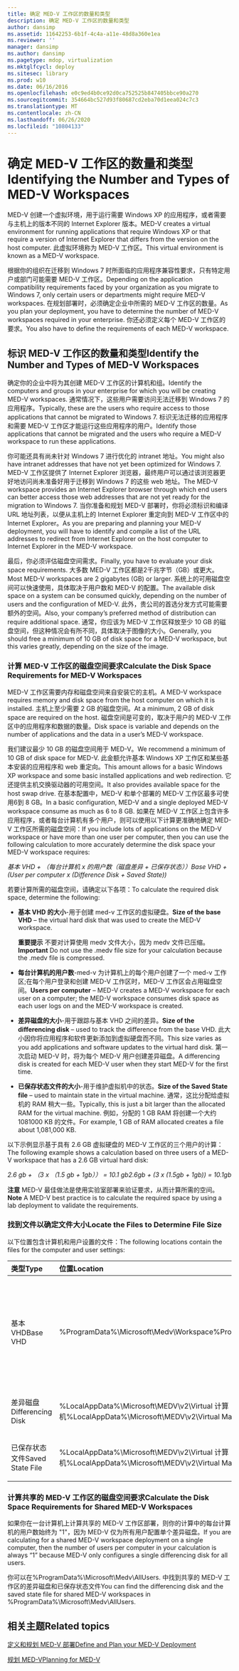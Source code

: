 ```yaml
---
title: 确定 MED-V 工作区的数量和类型
description: 确定 MED-V 工作区的数量和类型
author: dansimp
ms.assetid: 11642253-6b1f-4c4a-a11e-48d8a360e1ea
ms.reviewer: ''
manager: dansimp
ms.author: dansimp
ms.pagetype: mdop, virtualization
ms.mktglfcycl: deploy
ms.sitesec: library
ms.prod: w10
ms.date: 06/16/2016
ms.openlocfilehash: e0c9ed4b0ce92d0ca752525b847405bbce90a270
ms.sourcegitcommit: 354664bc527d93f80687cd2eba70d1eea024c7c3
ms.translationtype: MT
ms.contentlocale: zh-CN
ms.lasthandoff: 06/26/2020
ms.locfileid: "10804133"
---
```

# <span data-ttu-id="f2175-103">确定 MED-V 工作区的数量和类型</span><span class="sxs-lookup"><span data-stu-id="f2175-103">Identifying the Number and Types of MED-V Workspaces</span></span>


<span data-ttu-id="f2175-104">MED-V 创建一个虚拟环境，用于运行需要 Windows XP 的应用程序，或者需要与主机上的版本不同的 Internet Explorer 版本。</span><span class="sxs-lookup"><span data-stu-id="f2175-104">MED-V creates a virtual environment for running applications that require Windows XP or that require a version of Internet Explorer that differs from the version on the host computer.</span></span> <span data-ttu-id="f2175-105">此虚拟环境称为 MED-V 工作区。</span><span class="sxs-lookup"><span data-stu-id="f2175-105">This virtual environment is known as a MED-V workspace.</span></span>

<span data-ttu-id="f2175-106">根据你的组织在迁移到 Windows 7 时所面临的应用程序兼容性要求，只有特定用户或部门可能需要 MED-V 工作区。</span><span class="sxs-lookup"><span data-stu-id="f2175-106">Depending on the application compatibility requirements faced by your organization as you migrate to Windows 7, only certain users or departments might require MED-V workspaces.</span></span> <span data-ttu-id="f2175-107">在规划部署时，必须确定企业中所需的 MED-V 工作区的数量。</span><span class="sxs-lookup"><span data-stu-id="f2175-107">As you plan your deployment, you have to determine the number of MED-V workspaces required in your enterprise.</span></span> <span data-ttu-id="f2175-108">你还必须定义每个 MED-V 工作区的要求。</span><span class="sxs-lookup"><span data-stu-id="f2175-108">You also have to define the requirements of each MED-V workspace.</span></span>

## <span data-ttu-id="f2175-109">标识 MED-V 工作区的数量和类型</span><span class="sxs-lookup"><span data-stu-id="f2175-109">Identify the Number and Types of MED-V Workspaces</span></span>


<span data-ttu-id="f2175-110">确定你的企业中将为其创建 MED-V 工作区的计算机和组。</span><span class="sxs-lookup"><span data-stu-id="f2175-110">Identify the computers and groups in your enterprise for which you will be creating MED-V workspaces.</span></span> <span data-ttu-id="f2175-111">通常情况下，这些用户需要访问无法迁移到 Windows 7 的应用程序。</span><span class="sxs-lookup"><span data-stu-id="f2175-111">Typically, these are the users who require access to those applications that cannot be migrated to Windows 7.</span></span> <span data-ttu-id="f2175-112">标识无法迁移的应用程序和需要 MED-V 工作区才能运行这些应用程序的用户。</span><span class="sxs-lookup"><span data-stu-id="f2175-112">Identify those applications that cannot be migrated and the users who require a MED-V workspace to run these applications.</span></span>

<span data-ttu-id="f2175-113">你可能还具有尚未针对 Windows 7 进行优化的 intranet 地址。</span><span class="sxs-lookup"><span data-stu-id="f2175-113">You might also have intranet addresses that have not yet been optimized for Windows 7.</span></span> <span data-ttu-id="f2175-114">MED-V 工作区提供了 Internet Explorer 浏览器，最终用户可以通过该浏览器更好地访问尚未准备好用于迁移到 Windows 7 的这些 web 地址。</span><span class="sxs-lookup"><span data-stu-id="f2175-114">The MED-V workspace provides an Internet Explorer browser through which end users can better access those web addresses that are not yet ready for the migration to Windows 7.</span></span> <span data-ttu-id="f2175-115">当你准备和规划 MED-V 部署时，你将必须标识和编译 URL 地址列表，以便从主机上的 Internet Explorer 重定向到 MED-V 工作区中的 Internet Explorer。</span><span class="sxs-lookup"><span data-stu-id="f2175-115">As you are preparing and planning your MED-V deployment, you will have to identify and compile a list of the URL addresses to redirect from Internet Explorer on the host computer to Internet Explorer in the MED-V workspace.</span></span>

<span data-ttu-id="f2175-116">最后，你必须评估磁盘空间需求。</span><span class="sxs-lookup"><span data-stu-id="f2175-116">Finally, you have to evaluate your disk space requirements.</span></span> <span data-ttu-id="f2175-117">大多数 MED-V 工作区都是2千兆字节（GB）或更大。</span><span class="sxs-lookup"><span data-stu-id="f2175-117">Most MED-V workspaces are 2 gigabytes (GB) or larger.</span></span> <span data-ttu-id="f2175-118">系统上的可用磁盘空间可以快速使用，具体取决于用户数和 MED-V 的配置。</span><span class="sxs-lookup"><span data-stu-id="f2175-118">The available disk space on a system can be consumed quickly, depending on the number of users and the configuration of MED-V.</span></span> <span data-ttu-id="f2175-119">此外，贵公司的首选分发方式可能需要额外的空间。</span><span class="sxs-lookup"><span data-stu-id="f2175-119">Also, your company’s preferred method of distribution can require additional space.</span></span> <span data-ttu-id="f2175-120">通常，你应该为 MED-V 工作区释放至少 10 GB 的磁盘空间，但这种情况会有所不同，具体取决于图像的大小。</span><span class="sxs-lookup"><span data-stu-id="f2175-120">Generally, you should free a minimum of 10 GB of disk space for a MED-V workspace, but this varies greatly, depending on the size of the image.</span></span>

### <span data-ttu-id="f2175-121">计算 MED-V 工作区的磁盘空间要求</span><span class="sxs-lookup"><span data-stu-id="f2175-121">Calculate the Disk Space Requirements for MED-V Workspaces</span></span>

<span data-ttu-id="f2175-122">MED-V 工作区需要内存和磁盘空间来自安装它的主机。</span><span class="sxs-lookup"><span data-stu-id="f2175-122">A MED-V workspace requires memory and disk space from the host computer on which it is installed.</span></span> <span data-ttu-id="f2175-123">主机上至少需要 2 GB 的磁盘空间。</span><span class="sxs-lookup"><span data-stu-id="f2175-123">At a minimum, 2 GB of disk space are required on the host.</span></span> <span data-ttu-id="f2175-124">磁盘空间是可变的，取决于用户的 MED-V 工作区中的应用程序和数据的数量。</span><span class="sxs-lookup"><span data-stu-id="f2175-124">Disk space is variable and depends on the number of applications and the data in a user’s MED-V workspace.</span></span>

<span data-ttu-id="f2175-125">我们建议最少 10 GB 的磁盘空间用于 MED-V。</span><span class="sxs-lookup"><span data-stu-id="f2175-125">We recommend a minimum of 10 GB of disk space for MED-V.</span></span> <span data-ttu-id="f2175-126">此金额允许基本 Windows XP 工作区和某些基本安装的应用程序和 web 重定向。</span><span class="sxs-lookup"><span data-stu-id="f2175-126">This amount allows for a basic Windows XP workspace and some basic installed applications and web redirection.</span></span> <span data-ttu-id="f2175-127">它还提供主机交换驱动器的可用空间。</span><span class="sxs-lookup"><span data-stu-id="f2175-127">It also provides available space for the host swap drive.</span></span> <span data-ttu-id="f2175-128">在基本配置中，MED-V 和单个部署的 MED-V 工作区最多可使用6到 8 GB。</span><span class="sxs-lookup"><span data-stu-id="f2175-128">In a basic configuration, MED-V and a single deployed MED-V workspace consume as much as 6 to 8 GB.</span></span> <span data-ttu-id="f2175-129">如果在 MED-V 工作区上包含许多应用程序，或者每台计算机有多个用户，则可以使用以下计算更准确地确定 MED-V 工作区所需的磁盘空间：</span><span class="sxs-lookup"><span data-stu-id="f2175-129">If you include lots of applications on the MED-V workspace or have more than one user per computer, then you can use the following calculation to more accurately determine the disk space your MED-V workspace requires:</span></span>

*<span data-ttu-id="f2175-130">基本 VHD + （每台计算机 x 的用户数（磁盘差异 + 已保存状态））</span><span class="sxs-lookup"><span data-stu-id="f2175-130">Base VHD + (User per computer x (Difference Disk + Saved State))</span></span>*

<span data-ttu-id="f2175-131">若要计算所需的磁盘空间，请确定以下各项：</span><span class="sxs-lookup"><span data-stu-id="f2175-131">To calculate the required disk space, determine the following:</span></span>

-   <span data-ttu-id="f2175-132">**基本 VHD 的大小**-用于创建 med-v 工作区的虚拟硬盘。</span><span class="sxs-lookup"><span data-stu-id="f2175-132">**Size of the base VHD** – the virtual hard disk that was used to create the MED-V workspace.</span></span>

    <span data-ttu-id="f2175-133">**重要提示** 不要对计算使用 medv 文件大小，因为 medv 文件已压缩。</span><span class="sxs-lookup"><span data-stu-id="f2175-133">**Important** Do not use the .medv file size for your calculation because the .medv file is compressed.</span></span>

     

-   <span data-ttu-id="f2175-134">**每台计算机的用户数**-med-v 为计算机上的每个用户创建了一个 med-v 工作区;在每个用户登录和创建 MED-V 工作区时，MED-V 工作区会占用磁盘空间。</span><span class="sxs-lookup"><span data-stu-id="f2175-134">**Users per computer** – MED-V creates a MED-V workspace for each user on a computer; the MED-V workspace consumes disk space as each user logs on and the MED-V workspace is created.</span></span>

-   <span data-ttu-id="f2175-135">**差异磁盘的大小**-用于跟踪与基本 VHD 之间的差异。</span><span class="sxs-lookup"><span data-stu-id="f2175-135">**Size of the differencing disk** – used to track the difference from the base VHD.</span></span> <span data-ttu-id="f2175-136">此大小因你将应用程序和软件更新添加到虚拟硬盘而不同。</span><span class="sxs-lookup"><span data-stu-id="f2175-136">This size varies as you add applications and software updates to the virtual hard disk.</span></span> <span data-ttu-id="f2175-137">第一次启动 MED-V 时，将为每个 MED-V 用户创建差异磁盘。</span><span class="sxs-lookup"><span data-stu-id="f2175-137">A differencing disk is created for each MED-V user when they start MED-V for the first time.</span></span>

-   <span data-ttu-id="f2175-138">**已保存状态文件的大小**-用于维护虚拟机中的状态。</span><span class="sxs-lookup"><span data-stu-id="f2175-138">**Size of the Saved State file** – used to maintain state in the virtual machine.</span></span> <span data-ttu-id="f2175-139">通常，这比分配给虚拟机的 RAM 稍大一些。</span><span class="sxs-lookup"><span data-stu-id="f2175-139">Typically, this is just a bit larger than the allocated RAM for the virtual machine.</span></span> <span data-ttu-id="f2175-140">例如，分配的 1 GB RAM 将创建一个大约 1081000 KB 的文件。</span><span class="sxs-lookup"><span data-stu-id="f2175-140">For example, 1 GB of RAM allocated creates a file about 1,081,000 KB.</span></span>

<span data-ttu-id="f2175-141">以下示例显示基于具有 2.6 GB 虚拟硬盘的 MED-V 工作区的三个用户的计算：</span><span class="sxs-lookup"><span data-stu-id="f2175-141">The following example shows a calculation based on three users of a MED-V workspace that has a 2.6 GB virtual hard disk:</span></span>

*<span data-ttu-id="f2175-142">2.6 gb + （3 x （1.5 gb + 1gb）） = 10.1 gb</span><span class="sxs-lookup"><span data-stu-id="f2175-142">2.6gb + (3 x (1.5gb + 1gb)) = 10.1gb</span></span>*

<span data-ttu-id="f2175-143">**注意** MED-V 最佳做法是使用实验室部署来验证要求，从而计算所需的空间。</span><span class="sxs-lookup"><span data-stu-id="f2175-143">**Note** A MED-V best practice is to calculate the required space by using a lab deployment to validate the requirements.</span></span>

 

### <span data-ttu-id="f2175-144">找到文件以确定文件大小</span><span class="sxs-lookup"><span data-stu-id="f2175-144">Locate the Files to Determine File Size</span></span>

<span data-ttu-id="f2175-145">以下位置包含计算机和用户设置的文件：</span><span class="sxs-lookup"><span data-stu-id="f2175-145">The following locations contain the files for the computer and user settings:</span></span>

<table>
<colgroup>
<col width="33%" />
<col width="33%" />
<col width="33%" />
</colgroup>
<thead>
<tr class="header">
<th align="left"><span data-ttu-id="f2175-146">类型</span><span class="sxs-lookup"><span data-stu-id="f2175-146">Type</span></span></th>
<th align="left"><span data-ttu-id="f2175-147">位置</span><span class="sxs-lookup"><span data-stu-id="f2175-147">Location</span></span></th>
<th align="left"><span data-ttu-id="f2175-148">文件</span><span class="sxs-lookup"><span data-stu-id="f2175-148">Files</span></span></th>
</tr>
</thead>
<tbody>
<tr class="odd">
<td align="left"><p><span data-ttu-id="f2175-149">基本 VHD</span><span class="sxs-lookup"><span data-stu-id="f2175-149">Base VHD</span></span></p></td>
<td align="left"><p><span data-ttu-id="f2175-150">%ProgramData%\Microsoft\Medv\Workspace</span><span class="sxs-lookup"><span data-stu-id="f2175-150">%ProgramData%\Microsoft\Medv\Workspace</span></span></p></td>
<td align="left"><p><em><span data-ttu-id="f2175-151">InternalName </em> -其中 <em> InternalName </em> 是你在 Med-v 工作区包装程序中选择的虚拟硬盘的名称。</span><span class="sxs-lookup"><span data-stu-id="f2175-151">InternalName</em>.vhd - Where <em>InternalName</em> is the name of the virtual hard disk that you selected in the MED-V Workspace Packager.</span></span></p></td>
</tr>
<tr class="even">
<td align="left"><p><span data-ttu-id="f2175-152">差异磁盘</span><span class="sxs-lookup"><span data-stu-id="f2175-152">Differencing Disk</span></span></p></td>
<td align="left"><p><span data-ttu-id="f2175-153">%LocalAppData%\Microsoft\MEDV\v2\Virtual 计算机</span><span class="sxs-lookup"><span data-stu-id="f2175-153">%LocalAppData%\Microsoft\MEDV\v2\Virtual Machines</span></span></p></td>
<td align="left"><p><em><span data-ttu-id="f2175-154">WorkspaceName </em></span><span class="sxs-lookup"><span data-stu-id="f2175-154">WorkspaceName</em>.vhd</span></span></p></td>
</tr>
<tr class="odd">
<td align="left"><p><span data-ttu-id="f2175-155">已保存状态文件</span><span class="sxs-lookup"><span data-stu-id="f2175-155">Saved State File</span></span></p></td>
<td align="left"><p><span data-ttu-id="f2175-156">%LocalAppData%\Microsoft\MEDV\v2\Virtual 计算机</span><span class="sxs-lookup"><span data-stu-id="f2175-156">%LocalAppData%\Microsoft\MEDV\v2\Virtual Machines</span></span></p></td>
<td align="left"><p><em><span data-ttu-id="f2175-157">WorkspaceName </em> vsv</span><span class="sxs-lookup"><span data-stu-id="f2175-157">WorkspaceName</em>.vsv</span></span></p></td>
</tr>
</tbody>
</table>

 

### <span data-ttu-id="f2175-158">计算共享的 MED-V 工作区的磁盘空间要求</span><span class="sxs-lookup"><span data-stu-id="f2175-158">Calculate the Disk Space Requirements for Shared MED-V Workspaces</span></span>

<span data-ttu-id="f2175-159">如果你在一台计算机上计算共享的 MED-V 工作区部署，则你的计算中的每台计算机的用户数始终为 "1"，因为 MED-V 仅为所有用户配置单个差异磁盘。</span><span class="sxs-lookup"><span data-stu-id="f2175-159">If you are calculating for a shared MED-V workspace deployment on a single computer, then the number of users per computer in your calculation is always “1” because MED-V only configures a single differencing disk for all users.</span></span>

<span data-ttu-id="f2175-160">你可以在%ProgramData%\\Microsoft\\Medv\\AllUsers. 中找到共享的 MED-V 工作区的差异磁盘和已保存状态文件</span><span class="sxs-lookup"><span data-stu-id="f2175-160">You can find the differencing disk and the saved state file for shared MED-V workspaces in %ProgramData%\\Microsoft\\Medv\\AllUsers.</span></span>

## <span data-ttu-id="f2175-161">相关主题</span><span class="sxs-lookup"><span data-stu-id="f2175-161">Related topics</span></span>


[<span data-ttu-id="f2175-162">定义和规划 MED-V 部署</span><span class="sxs-lookup"><span data-stu-id="f2175-162">Define and Plan your MED-V Deployment</span></span>](define-and-plan-your-med-v-deployment.md)

[<span data-ttu-id="f2175-163">规划 MED-V</span><span class="sxs-lookup"><span data-stu-id="f2175-163">Planning for MED-V</span></span>](planning-for-med-v.md)

 

 





